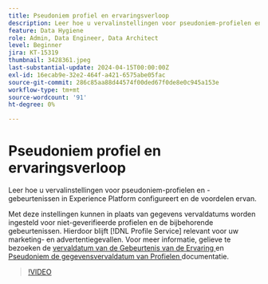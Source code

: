```yaml
---
title: Pseudoniem profiel en ervaringsverloop
description: Leer hoe u vervalinstellingen voor pseudoniem-profielen en -gebeurtenissen in Experience Platform configureert en de voordelen ervan.
feature: Data Hygiene
role: Admin, Data Engineer, Data Architect
level: Beginner
jira: KT-15319
thumbnail: 3428361.jpeg
last-substantial-update: 2024-04-15T00:00:00Z
exl-id: 16ecab9e-32e2-464f-a421-6575abe05fac
source-git-commit: 286c85aa88d44574f00ded67f0de8e0c945a153e
workflow-type: tm+mt
source-wordcount: '91'
ht-degree: 0%

---
```


# Pseudoniem profiel en ervaringsverloop

Leer hoe u vervalinstellingen voor pseudoniem-profielen en -gebeurtenissen in Experience Platform configureert en de voordelen ervan.

Met deze instellingen kunnen in plaats van gegevens vervaldatums worden ingesteld voor niet-geverifieerde profielen en de bijbehorende gebeurtenissen. Hierdoor blijft [!DNL Profile Service] relevant voor uw marketing- en advertentiegevallen. Voor meer informatie, gelieve te bezoeken de [ vervaldatum van de Gebeurtenis van de Ervaring ](https://experienceleague.adobe.com/nl/docs/experience-platform/profile/event-expirations) en [ Pseudoniem de gegevensvervaldatum van Profielen ](https://experienceleague.adobe.com/nl/docs/experience-platform/profile/event-expirations) documentatie.


>[!VIDEO](https://video.tv.adobe.com/v/3428361?learn=on&enablevpops)
